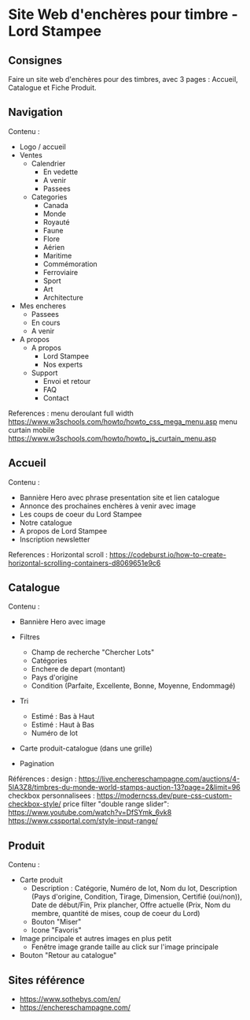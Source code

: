 # Site Web d'enchères pour timbre - Lord Stampee

## Consignes
Faire un site web d'enchères pour des timbres, avec 3 pages : Accueil, Catalogue et Fiche Produit.

## Navigation

Contenu :
- Logo / accueil
- Ventes
    - Calendrier
        - En vedette
        - A venir
        - Passees
    - Categories
        - Canada
        - Monde
        - Royauté
        - Faune
        - Flore
        - Aérien
        - Maritime
        - Commémoration
        - Ferroviaire
        - Sport
        - Art
        - Architecture
- Mes encheres
    - Passees
    - En cours
    - A venir
- A propos
    - A propos
        - Lord Stampee
        - Nos experts
    - Support 
        - Envoi et retour
        - FAQ
        - Contact

References :
menu deroulant full width
https://www.w3schools.com/howto/howto_css_mega_menu.asp
menu curtain mobile
https://www.w3schools.com/howto/howto_js_curtain_menu.asp 


## Accueil

Contenu :
- Bannière Hero avec phrase presentation site et lien catalogue
- Annonce des prochaines enchères à venir avec image
- Les coups de coeur du Lord Stampee
- Notre catalogue
- A propos de Lord Stampee
- Inscription newsletter

References :
Horizontal scroll : https://codeburst.io/how-to-create-horizontal-scrolling-containers-d8069651e9c6 

## Catalogue

Contenu :
- Bannière Hero avec image
- Filtres 
    - Champ de recherche "Chercher Lots"
    - Catégories
    - Enchere de depart (montant)
    - Pays d'origine
    - Condition (Parfaite, Excellente, Bonne, Moyenne, Endommagé)
    
- Tri 
    - Estimé : Bas à Haut  
    - Estimé : Haut à Bas
    - Numéro de lot
- Carte produit-catalogue (dans une grille)
- Pagination

Références : 
design :
https://live.enchereschampagne.com/auctions/4-5IA3Z8/timbres-du-monde-world-stamps-auction-13?page=2&limit=96
checkbox personnalisees :
https://moderncss.dev/pure-css-custom-checkbox-style/
price filter "double range slider":
https://www.youtube.com/watch?v=DfSYmk_6vk8
https://www.cssportal.com/style-input-range/

## Produit

Contenu :
- Carte produit
    - Description : Catégorie, Numéro de lot, Nom du lot, Description (Pays d'origine, Condition, Tirage, Dimension, Certifié (oui/non)), Date de début/Fin, Prix plancher, Offre actuelle (Prix, Nom du membre, quantité de mises, coup de coeur du Lord)
    - Bouton "Miser"
    - Icone "Favoris"
- Image principale et autres images en plus petit
    - Fenêtre image grande taille au click sur l'image principale
- Bouton "Retour au catalogue"

## Sites référence
- https://www.sothebys.com/en/
- https://enchereschampagne.com/ 
